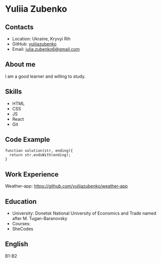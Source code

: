 # Yuliia Zubenko

## Contacts
* Location: Ukraine, Kryvyi Rih
* GitHub: [yuliiazubenko](https://github.com/yuliiazubenko)
* Email: julia.zubenko6@gmail.com

## About me
I am a good learner and willing to study.

## Skills
* HTML
* CSS
* JS
* React
* Git

## Code Example
```
function solution(str, ending){
  return str.endsWith(ending);
}
```

## Work Experience
Weather-app:
https://github.com/yuliiazubenko/weather-app

## Education
* University: Donetsk National University of Economics and Trade named after M. Tugan-Baranovsky
* Courses:
 * SheCodes

## English
B1-B2


